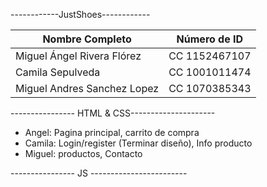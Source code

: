 ------------JustShoes------------


| Nombre Completo              | Número de ID      |
|------------------------------|-------------------|
| Miguel Ángel Rivera Flórez   | CC 1152467107     |
| Camila Sepulveda             | CC 1001011474     |
| Miguel Andres Sanchez Lopez  | CC 1070385343     |


---------------- HTML & CSS---------------------
* Angel: Pagina principal, carrito de compra
* Camila: Login/register (Terminar diseño), Info producto
* Miguel: productos, Contacto

---------------- JS ------------------------
